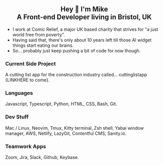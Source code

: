 <h2 align="center">Hey 👋 I'm Mike <br>A Front-end Developer living in Bristol, UK</h2>


- I work at Comic Relief, a major UK based charity that strives for "a just world free from poverty".
- Having said that, there's only about 10 years left till those AI widget things start eating our brains.
- So... probably just keep pushing a bit of code for now though.

### Current Side Project
A cutting list app for the construction industry called... cuttinglistapp {LINKHERE to come}.

### Languages
Javascript, Typescript, Python, HTML, CSS, Bash, Git.

### Dev Stuff
Mac / Linux, Neovim, Tmux, Kitty terminal, Zsh shell, Yabai window manager, AWS, Netlify, LazyGit, Contentful CMS, Sanity.io.

### Teamwork Apps
Zoom, Jira, Slack, Github, Keybase.

